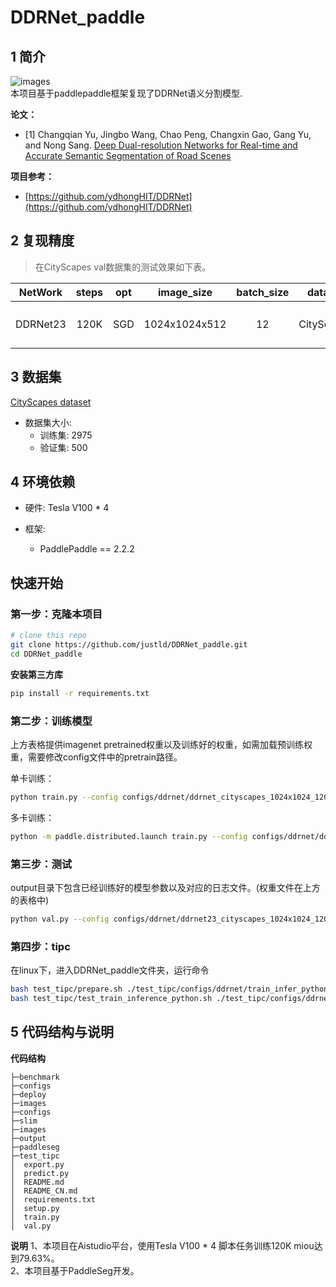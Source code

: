 # DDRNet_paddle


## 1 简介
![images](images/network.png)  
本项目基于paddlepaddle框架复现了DDRNet语义分割模型.

**论文：**
- [1] Changqian Yu, Jingbo Wang, Chao Peng, Changxin Gao, Gang Yu, and Nong Sang. [Deep Dual-resolution Networks for Real-time and Accurate Semantic Segmentation of Road Scenes](https://arxiv.org/abs/2101.06085)

**项目参考：**
- [https://github.com/ydhongHIT/DDRNet](https://github.com/ydhongHIT/DDRNet)

## 2 复现精度
>在CityScapes val数据集的测试效果如下表。


| NetWork  | steps |opt|image_size| batch_size |dataset|memory|card|  mIou  |                                             config                                              |                          weight                           |             log             |
|:--------:|:-----:| :---: |:--------:|:----------:| :---: | :---: | :---: |:------:|:-----------------------------------------------------------------------------------------------:|:---------------------------------------------------------:|:---------------------------:|
| DDRNet23 | 120K  |SGD|  1024x1024x512   |     12     |CityScapes|32G|4| 79.63% | [ddrnet_cityscapes_1024x1024_120k.yml](configs/ddrnet/ddrnet23_cityscapes_1024x1024_120k.yml) | [link 提取码：1upj](https://pan.baidu.com/s/1gV0iY-h_r9aLplJgECPFYw) | [log](log/vdlrecords.1649645063.log) |

## 3 数据集
[CityScapes dataset](https://www.cityscapes-dataset.com/)

- 数据集大小:
    - 训练集: 2975
    - 验证集: 500

## 4 环境依赖
- 硬件: Tesla V100 * 4

- 框架:
    - PaddlePaddle == 2.2.2


## 快速开始

### 第一步：克隆本项目
```bash
# clone this repo
git clone https://github.com/justld/DDRNet_paddle.git
cd DDRNet_paddle
```

**安装第三方库**
```bash
pip install -r requirements.txt
```


### 第二步：训练模型
上方表格提供imagenet pretrained权重以及训练好的权重，如需加载预训练权重，需要修改config文件中的pretrain路径。  

单卡训练：
```bash
python train.py --config configs/ddrnet/ddrnet_cityscapes_1024x1024_120k.yml  --do_eval --use_vdl --log_iter 100 --save_interval 4000 --save_dir output
```
多卡训练：
```bash
python -m paddle.distributed.launch train.py --config configs/ddrnet/ddrnet_cityscapes_1024x1024_120k.yml  --do_eval --use_vdl --log_iter 100 --save_interval 2000 --save_dir output
```

### 第三步：测试
output目录下包含已经训练好的模型参数以及对应的日志文件。(权重文件在上方的表格中)
```bash
python val.py --config configs/ddrnet/ddrnet23_cityscapes_1024x1024_120k.yml --model_path {your_model_path}
```

### 第四步：tipc
在linux下，进入DDRNet_paddle文件夹，运行命令
```bash
bash test_tipc/prepare.sh ./test_tipc/configs/ddrnet/train_infer_python.txt 'lite_train_lite_infer'
bash test_tipc/test_train_inference_python.sh ./test_tipc/configs/ddrnet/train_infer_python.txt 'lite_train_lite_infer'
```

## 5 代码结构与说明
**代码结构**
```
├─benchmark  
├─configs  
├─deploy  
├─images  
├─configs  
├─slim  
├─images  
├─output  
├─paddleseg  
├─test_tipc  
│  export.py  
│  predict.py  
│  README.md  
│  README_CN.md  
│  requirements.txt  
│  setup.py  
│  train.py  
│  val.py  
```
**说明**
1、本项目在Aistudio平台，使用Tesla V100 * 4 脚本任务训练120K miou达到79.63%。  
2、本项目基于PaddleSeg开发。  



